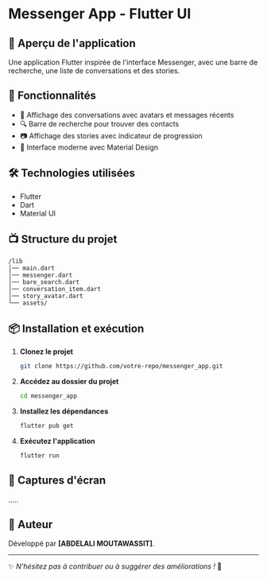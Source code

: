 # Messenger App - Flutter UI

## 📱 Aperçu de l'application
Une application Flutter inspirée de l'interface Messenger, avec une barre de recherche, une liste de conversations et des stories.

## 🚀 Fonctionnalités
- 🌟 Affichage des conversations avec avatars et messages récents
- 🔍 Barre de recherche pour trouver des contacts
- 📷 Affichage des stories avec indicateur de progression
- 🎨 Interface moderne avec Material Design

## 🛠️ Technologies utilisées
- Flutter
- Dart
- Material UI

## 📺 Structure du projet
```
/lib
│── main.dart
│── messenger.dart
│── bare_search.dart
│── conversation_item.dart
│── story_avatar.dart
└── assets/
```

## 📦 Installation et exécution
1. **Clonez le projet**  
   ```bash
   git clone https://github.com/votre-repo/messenger_app.git
   ```
2. **Accédez au dossier du projet**  
   ```bash
   cd messenger_app
   ```
3. **Installez les dépendances**  
   ```bash
   flutter pub get
   ```
4. **Exécutez l'application**  
   ```bash
   flutter run
   ```

## 📸 Captures d'écran
.....

## 📝 Auteur
Développé par **[ABDELALI MOUTAWASSIT]**.

---
✨ _N'hésitez pas à contribuer ou à suggérer des améliorations !_ 🚀

